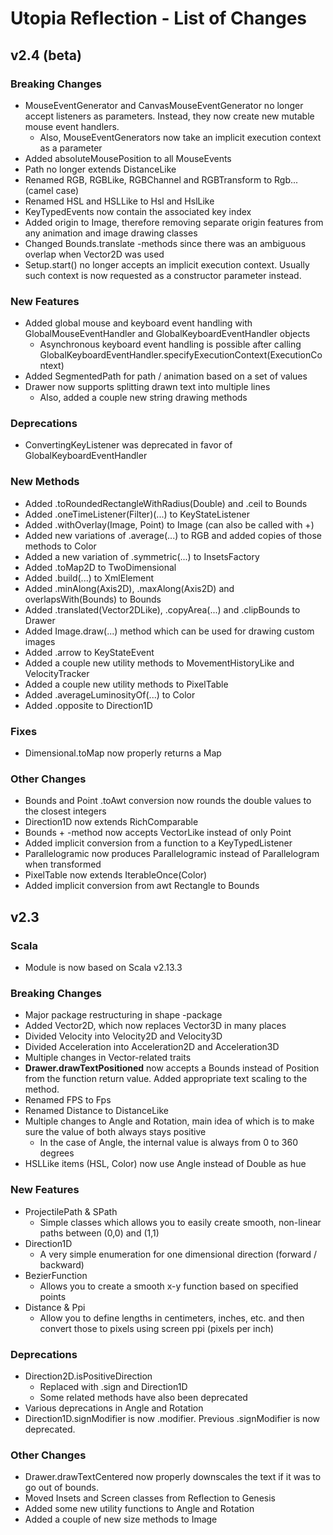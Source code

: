 # Utopia Reflection - List of Changes
## v2.4 (beta)
### Breaking Changes
- MouseEventGenerator and CanvasMouseEventGenerator no longer accept listeners as parameters. Instead, they now create 
new mutable mouse event handlers.
    - Also, MouseEventGenerators now take an implicit execution context as a parameter
- Added absoluteMousePosition to all MouseEvents
- Path no longer extends DistanceLike
- Renamed RGB, RGBLike, RGBChannel and RGBTransform to Rgb... (camel case)
- Renamed HSL and HSLLike to Hsl and HslLike
- KeyTypedEvents now contain the associated key index
- Added origin to Image, therefore removing separate origin features from any animation and image drawing classes
- Changed Bounds.translate -methods since there was an ambiguous overlap when Vector2D was used 
- Setup.start() no longer accepts an implicit execution context. 
Usually such context is now requested as a constructor parameter instead.
### New Features
- Added global mouse and keyboard event handling with GlobalMouseEventHandler and GlobalKeyboardEventHandler objects
    - Asynchronous keyboard event handling is possible after calling 
    GlobalKeyboardEventHandler.specifyExecutionContext(ExecutionContext)
- Added SegmentedPath for path / animation based on a set of values
- Drawer now supports splitting drawn text into multiple lines
    - Also, added a couple new string drawing methods
### Deprecations
- ConvertingKeyListener was deprecated in favor of GlobalKeyboardEventHandler
### New Methods
- Added .toRoundedRectangleWithRadius(Double) and .ceil to Bounds
- Added .oneTimeListener(Filter)(...) to KeyStateListener
- Added .withOverlay(Image, Point) to Image (can also be called with +)
- Added new variations of .average(...) to RGB and added copies of those methods to Color
- Added a new variation of .symmetric(...) to InsetsFactory
- Added .toMap2D to TwoDimensional
- Added .build(...) to XmlElement
- Added .minAlong(Axis2D), .maxAlong(Axis2D) and overlapsWith(Bounds) to Bounds
- Added .translated(Vector2DLike), .copyArea(...) and .clipBounds to Drawer
- Added Image.draw(...) method which can be used for drawing custom images
- Added .arrow to KeyStateEvent
- Added a couple new utility methods to MovementHistoryLike and VelocityTracker
- Added a couple new utility methods to PixelTable
- Added .averageLuminosityOf(...) to Color
- Added .opposite to Direction1D
### Fixes
- Dimensional.toMap now properly returns a Map
### Other Changes
- Bounds and Point .toAwt conversion now rounds the double values to the closest integers
- Direction1D now extends RichComparable
- Bounds + -method now accepts VectorLike instead of only Point 
- Added implicit conversion from a function to a KeyTypedListener
- Parallelogramic now produces Parallelogramic instead of Parallelogram when transformed
- PixelTable now extends IterableOnce(Color)
- Added implicit conversion from awt Rectangle to Bounds

## v2.3
### Scala
- Module is now based on Scala v2.13.3
### Breaking Changes
- Major package restructuring in shape -package
- Added Vector2D, which now replaces Vector3D in many places
- Divided Velocity into Velocity2D and Velocity3D
- Divided Acceleration into Acceleration2D and Acceleration3D
- Multiple changes in Vector-related traits
- **Drawer.drawTextPositioned** now accepts a Bounds instead of Position from the function return 
value. Added appropriate text scaling to the method.
- Renamed FPS to Fps
- Renamed Distance to DistanceLike
- Multiple changes to Angle and Rotation, main idea of which is to make sure the value of 
both always stays positive
    - In the case of Angle, the internal value is always from 0 to 360 degrees
- HSLLike items (HSL, Color) now use Angle instead of Double as hue
### New Features
- ProjectilePath & SPath
    - Simple classes which allows you to easily create smooth, non-linear paths between (0,0) and (1,1)
- Direction1D
    - A very simple enumeration for one dimensional direction (forward / backward)
- BezierFunction
    - Allows you to create a smooth x-y function based on specified points
- Distance & Ppi
    - Allow you to define lengths in centimeters, inches, etc. and then convert those to pixels using 
    screen ppi (pixels per inch)
### Deprecations
- Direction2D.isPositiveDirection
    - Replaced with .sign and Direction1D
    - Some related methods have also been deprecated
- Various deprecations in Angle and Rotation
- Direction1D.signModifier is now .modifier. Previous .signModifier is now deprecated.
### Other Changes
- Drawer.drawTextCentered now properly downscales the text if it was to go out of bounds.
- Moved Insets and Screen classes from Reflection to Genesis
- Added some new utility functions to Angle and Rotation
- Added a couple of new size methods to Image